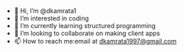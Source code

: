 - 👋 Hi, I’m @dkamrata1
- 👀 I’m interested in coding
- 🌱 I’m currently learning structured programming
- 💞️ I’m looking to collaborate on making client apps
- 📫 How to reach me:email at dkamrata1997@gmail.com

<!---
dkamrata1/dkamrata1 is a ✨ special ✨ repository because its `README.md` (this file) appears on your GitHub profile.
You can click the Preview link to take a look at your changes.
--->
